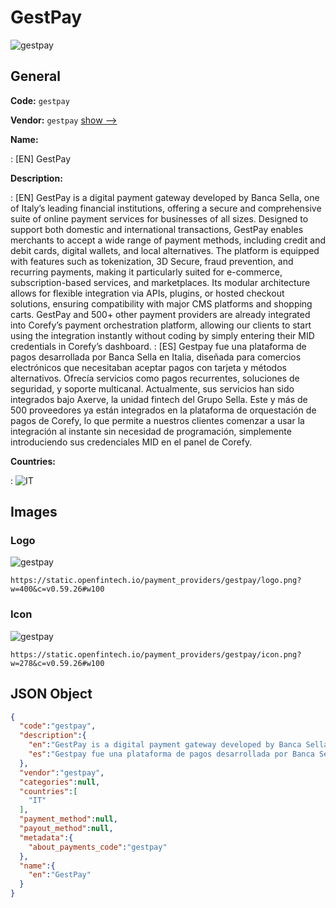 
# GestPay 
![gestpay](https://static.openfintech.io/payment_providers/gestpay/logo.png?w=400&c=v0.59.26#w100)  

## General 
 
**Code:** `gestpay` 
 
**Vendor:** `gestpay` [show -->](/vendors/gestpay/) 
 
**Name:** 
 
:	[EN] GestPay 
 
**Description:** 
 
: [EN] GestPay is a digital payment gateway developed by Banca Sella, one of Italy’s leading financial institutions, offering a secure and comprehensive suite of online payment services for businesses of all sizes. Designed to support both domestic and international transactions, GestPay enables merchants to accept a wide range of payment methods, including credit and debit cards, digital wallets, and local alternatives. The platform is equipped with features such as tokenization, 3D Secure, fraud prevention, and recurring payments, making it particularly suited for e-commerce, subscription-based services, and marketplaces. Its modular architecture allows for flexible integration via APIs, plugins, or hosted checkout solutions, ensuring compatibility with major CMS platforms and shopping carts. GestPay and 500+ other payment providers are already integrated into Corefy’s payment orchestration platform, allowing our clients to start using the integration instantly without coding by simply entering their MID credentials in Corefy’s dashboard. 
: [ES] Gestpay fue una plataforma de pagos desarrollada por Banca Sella en Italia, diseñada para comercios electrónicos que necesitaban aceptar pagos con tarjeta y métodos alternativos. Ofrecía servicios como pagos recurrentes, soluciones de seguridad, y soporte multicanal. Actualmente, sus servicios han sido integrados bajo Axerve, la unidad fintech del Grupo Sella. Este y más de 500 proveedores ya están integrados en la plataforma de orquestación de pagos de Corefy, lo que permite a nuestros clientes comenzar a usar la integración al instante sin necesidad de programación, simplemente introduciendo sus credenciales MID en el panel de Corefy. 
 
 
**Countries:** 
 
:	![IT](https://cdnjs.cloudflare.com/ajax/libs/flag-icon-css/3.3.0/flags/4x3/it.svg#w24)  

## Images 

### Logo 
 
![gestpay](https://static.openfintech.io/payment_providers/gestpay/logo.png?w=400&c=v0.59.26#w100)  

```
https://static.openfintech.io/payment_providers/gestpay/logo.png?w=400&c=v0.59.26#w100
```  

### Icon 
 
![gestpay](https://static.openfintech.io/payment_providers/gestpay/icon.png?w=278&c=v0.59.26#w100)  

```
https://static.openfintech.io/payment_providers/gestpay/icon.png?w=278&c=v0.59.26#w100
```  

## JSON Object 

```json
{
  "code":"gestpay",
  "description":{
    "en":"GestPay is a digital payment gateway developed by Banca Sella, one of Italy\u2019s leading financial institutions, offering a secure and comprehensive suite of online payment services for businesses of all sizes. Designed to support both domestic and international transactions, GestPay enables merchants to accept a wide range of payment methods, including credit and debit cards, digital wallets, and local alternatives. The platform is equipped with features such as tokenization, 3D Secure, fraud prevention, and recurring payments, making it particularly suited for e-commerce, subscription-based services, and marketplaces. Its modular architecture allows for flexible integration via APIs, plugins, or hosted checkout solutions, ensuring compatibility with major CMS platforms and shopping carts. GestPay and 500+ other payment providers are already integrated into Corefy\u2019s payment orchestration platform, allowing our clients to start using the integration instantly without coding by simply entering their MID credentials in Corefy\u2019s dashboard.",
    "es":"Gestpay fue una plataforma de pagos desarrollada por Banca Sella en Italia, dise\u00f1ada para comercios electr\u00f3nicos que necesitaban aceptar pagos con tarjeta y m\u00e9todos alternativos. Ofrec\u00eda servicios como pagos recurrentes, soluciones de seguridad, y soporte multicanal. Actualmente, sus servicios han sido integrados bajo Axerve, la unidad fintech del Grupo Sella. Este y m\u00e1s de 500 proveedores ya est\u00e1n integrados en la plataforma de orquestaci\u00f3n de pagos de Corefy, lo que permite a nuestros clientes comenzar a usar la integraci\u00f3n al instante sin necesidad de programaci\u00f3n, simplemente introduciendo sus credenciales MID en el panel de Corefy."
  },
  "vendor":"gestpay",
  "categories":null,
  "countries":[
    "IT"
  ],
  "payment_method":null,
  "payout_method":null,
  "metadata":{
    "about_payments_code":"gestpay"
  },
  "name":{
    "en":"GestPay"
  }
}
```  
